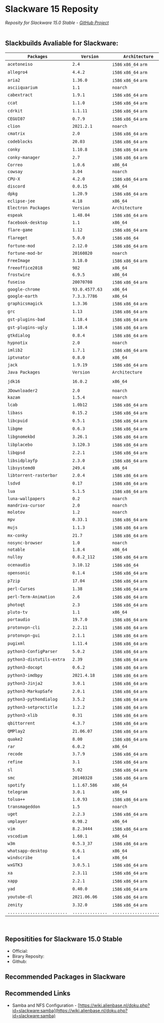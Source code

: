 # Slackware 15 Reposity

*Reposity for Slackware 15.0 Stable - [GitHub Project](https://github.com/mxnt10/Slackware15-Reposity)*
<br/><br/>

## Slackbuilds Avaliable for Slackware:

| `Packages`                 | `Version`        | `Architecture`          | `Required By`           |
|----------------------------|------------------|-------------------------|-------------------------|
| `acetoneiso`               | `2.4`            | `i586` `x86_64` `arm`   |                         |
| `allegro4`                 | `4.4.2`          | `i586` `x86_64` `arm`   | `opensonic`             |
| `aria2`                    | `1.36.0`         | `i586` `x86_64` `arm`   | `uget`                  |
| `asciiquarium`             | `1.1`            | `noarch`                |                         |
| `cabextract`               | `1.9.1`          | `i586` `x86_64` `arm`   |                         |
| `ccat`                     | `1.1.0`          | `i586` `x86_64` `arm`   |                         |
| `cdrkit`                   | `1.1.11`         | `i586` `x86_64` `arm`   | `acetoneiso`            |
| `CEGUI07`                  | `0.7.9`          | `i586` `x86_64` `arm`   | `smc`                   |
| `clion`                    | `2021.2.1`       | `noarch`                |                         |
| `cmatrix`                  | `2.0`            | `i586` `x86_64` `arm`   |                         |
| `codeblocks`               | `20.03`          | `i586` `x86_64` `arm`   |                         |
| `conky`                    | `1.10.8`         | `i586` `x86_64` `arm`   | `conky-manager`         |
| `conky-manager`            | `2.7`            | `i586` `x86_64` `arm`   |                         |
| `Correo`                   | `1.0.6`          | `x86_64`                |                         |
| `cowsay`                   | `3.04`           | `noarch`                |                         |
| `CPU-X`                    | `4.2.0`          | `i586` `x86_64` `arm`   |                         |
| `discord`                  | `0.0.15`         | `x86_64`                |                         |
| `dpkg`                     | `1.20.9`         | `i586` `x86_64` `arm`   |                         |
| `eclipse-jee`              | `4.18`           | `x86_64`                |                         |
| `Electron Packages`        | `Version`        | `Architecture`          | `Required By`           |
| `espeak`                   | `1.48.04`        | `i586` `x86_64` `arm`   |                         |
| `facebook-desktop`         | `1.1`            | `x86_64`                |                         |
| `flare-game`               | `1.12`           | `i586` `x86_64` `arm`   |                         |
| `flareget`                 | `5.0.0`          | `i586` `x86_64`         |                         |
| `fortune-mod`              | `2.12.0`         | `i586` `x86_64` `arm`   | `fortune-mod-br`        |
| `fortune-mod-br`           | `20160820`       | `noarch`                |                         |
| `FreeImage`                | `3.18.0`         | `i586` `x86_64` `arm`   | `CEGUI07`               |
| `freeoffice2018`           | `982`            | `x86_64`                |                         |
| `frostwire`                | `6.9.5`          | `x86_64`                |                         |
| `fuseiso`                  | `20070708`       | `i586` `x86_64` `arm`   | `acetoneiso`            |
| `google-chrome`            | `93.0.4577.63`   | `x86_64`                |                         |
| `google-earth`             | `7.3.3.7786`     | `x86_64`                |                         |
| `graphicsmagick`           | `1.3.36`         | `i586` `x86_64` `arm`   | `photoqt`               |
| `grc`                      | `1.13`           | `i586` `x86_64` `arm`   |                         |
| `gst-plugins-bad`          | `1.18.4`         | `i586` `x86_64` `arm`   | `nulloy` `transmageddon`  |
| `gst-plugins-ugly`         | `1.18.4`         | `i586` `x86_64` `arm`   | `nulloy` `transmageddon`  |
| `gtkdialog`                | `0.8.4`          | `i586` `x86_64` `arm`   |                         |
| `hypnotix`                 | `2.0`            | `noarch`                |                         |
| `imlib2`                   | `1.7.1`          | `i586` `x86_64` `arm`   | `conky`                 |
| `iptvnator`                | `0.8.0`          | `x86_64`                |                         |
| `jack`                     | `1.9.19`         | `i586` `x86_64` `arm`   | `ocenaudio` `portaudio` |
| `Java Packages`            | `Version`        | `Architecture`          | `Required By`           |
| `jdk16`                    | `16.0.2`         | `x86_64`                | `frostwire` `JDownloader2`    |
| `JDownloader2`             | `2.0`            | `noarch`                |                         |
| `kazam`                    | `1.5.4`          | `noarch`                |                         |
| `lcab`                     | `1.0b12`         | `i586` `x86_64` `arm`   |                         |
| `libass`                   | `0.15.2`         | `i586` `x86_64` `arm`   | `mpv` `QMPlay2`         |
| `libcpuid`                 | `0.5.1`          | `i586` `x86_64` `arm`   | `CPU-X`                 |
| `libgme`                   | `0.6.3`          | `i586` `x86_64` `arm`   | `QMPlay2`               |
| `libgnomekbd`              | `3.26.1`         | `i586` `x86_64` `arm`   | `xapp`                  |
| `libplacebo`               | `3.120.3`        | `i586` `x86_64` `arm`   | `mpv`                   |
| `libqpsd`                  | `2.2.1`          | `i586` `x86_64` `arm`   | `photoqt`               |
| `libsidplayfp`             | `2.3.0`          | `i586` `x86_64` `arm`   | `QMPlay2`               |
| `libsystemd0`              | `249.4`          | `x86_64`                |                         |
| `libtorrent-rasterbar`     | `2.0.4`          | `i586` `x86_64` `arm`   | `qbittorrent`           |
| `lsdvd`                    | `0.17`           | `i586` `x86_64` `arm`   | `transmageddon`         |
| `lua`                      | `5.1.5`          | `i586` `x86_64` `arm`   | `mpv` `tolua++`         |
| `luna-wallpapers`          | `0.2`            | `noarch`                |                         |
| `mandriva-cursor`          | `2.0`            | `noarch`                |                         |
| `molotov`                  | `1.2`            | `noarch`                |                         |
| `mpv`                      | `0.33.1`         | `i586` `x86_64` `arm`   | `hypnotix`              |
| `mujs`                     | `1.1.3`          | `i586` `x86_64` `arm`   | `mpv`                   |
| `mx-conky`                 | `21.7`           | `i586` `x86_64` `arm`   |                         |
| `nosync-browser`           | `1.0`            | `noarch`                |                         |
| `notable`                  | `1.8.4`          | `x86_64`                |                         |
| `nulloy`                   | `0.8.2_112`      | `i586` `x86_64` `arm`   |                         |
| `ocenaudio`                | `3.10.12`        | `i586` `x86_64`         |                         |
| `opensonic`                | `0.1.4`          | `i586` `x86_64` `arm`   |                         |
| `p7zip`                    | `17.04`          | `i586` `x86_64` `arm`   | `acetoneiso`            |
| `perl-Curses`              | `1.38`           | `i586` `x86_64` `arm`   | `perl-Term-Animation`   |
| `perl-Term-Animation`      | `2.6`            | `i586` `x86_64` `arm`   | `asciiquarium`          |
| `photoqt`                  | `2.3`            | `i586` `x86_64` `arm`   |                         |
| `pluto-tv`                 | `1.1`            | `x86_64`                |                         |
| `portaudio`                | `19.7.0`         | `i586` `x86_64` `arm`   | `QMPlay2` `espeak`      |
| `protonvpn-cli`            | `2.2.11`         | `i586` `x86_64` `arm`   | `protonvpn-gui`         |
| `protonvpn-gui`            | `2.1.1`          | `i586` `x86_64` `arm`   |                         |
| `pugixml`                  | `1.11.4`         | `i586` `x86_64` `arm`   | `photoqt`               |
| `python3-ConfigParser`     | `5.0.2`          | `i586` `x86_64` `arm`   | `protonvpn-gui`         |
| `python3-distutils-extra`  | `2.39`           | `i586` `x86_64` `arm`   | `kazam`                 |
| `python3-docopt`           | `0.6.2`          | `i586` `x86_64` `arm`   | `protonvpn-cli`         |
| `python3-imdbpy`           | `2021.4.18`      | `i586` `x86_64` `arm`   | `hypnotix`              |
| `python3-Jinja2`           | `3.0.1`          | `i586` `x86_64` `arm`   | `protonvpn-cli`         |
| `python3-MarkupSafe`       | `2.0.1`          | `i586` `x86_64` `arm`   | `python3-Jinja2`        |
| `python3-pythondialog`     | `3.5.2`          | `i586` `x86_64` `arm`   | `protonvpn-cli`         |
| `python3-setproctitle`     | `1.2.2`          | `i586` `x86_64` `arm`   | `hypnotix`              |
| `python3-xlib`             | `0.31`           | `i586` `x86_64` `arm`   | `kazam`                 |
| `qbittorrent`              | `4.3.7`          | `i586` `x86_64` `arm`   |                         |
| `QMPlay2`                  | `21.06.07`       | `i586` `x86_64` `arm`   |                         |
| `quake2`                   | `8.00`           | `i586` `x86_64` `arm`   |                         |
| `rar`                      | `6.0.2`          | `x86_64`                | `acetoneiso`            |
| `recode`                   | `3.7.9`          | `i586` `x86_64` `arm`   | `fortune-mod`           |
| `refine`                   | `3.1`            | `i586` `x86_64` `arm`   |                         |
| `sl`                       | `5.02`           | `i586` `x86_64` `arm`   |                         |
| `smc`                      | `20140328`       | `i586` `x86_64` `arm`   |                         |
| `spotify`                  | `1.1.67.586`     | `x86_64`                |                         |
| `telegram`                 | `3.0.1`          | `x86_64`                |                         |
| `tolua++`                  | `1.0.93`         | `i586` `x86_64` `arm`   | `conky`                 |
| `transmageddon`            | `1.5`            | `noarch`                |                         |
| `uget`                     | `2.2.3`          | `i586` `x86_64` `arm`   |                         |
| `umplayer`                 | `0.98.2`         | `x86_64`                |                         |
| `vim`                      | `8.2.3444`       | `i586` `x86_64` `arm`   |                         |
| `vscodium`                 | `1.60.1`         | `x86_64`                |                         |
| `w3m`                      | `0.5.3_37`       | `i586` `x86_64` `arm`   |                         |
| `whatsapp-desktop`         | `0.6.1`          | `x86_64`                |                         |
| `windscribe`               | `1.4`            | `x86_64`                |                         |
| `wxGTK3`                   | `3.0.5.1`        | `i586` `x86_64` `arm`   | `codeblocks` `p7zip`    |
| `xa`                       | `2.3.11`         | `i586` `x86_64` `arm`   | `libsidplayfp`          |
| `xapp`                     | `2.2.1`          | `i586` `x86_64` `arm`   | `hypnotix`              |
| `yad`                      | `0.40.0`         | `i586` `x86_64` `arm`   |                         |
| `youtube-dl`               | `2021.06.06`     | `i586` `x86_64` `arm`   | `hypnotix`              |
| `zenity`                   | `3.32.0`         | `i586` `x86_64` `arm`   |                         |
| `........................` | `..............` | `.....................` | `.....................` |

<br>

## Repositities for Slackware 15.0 Stable

* Official:
* Birary Reposity:
* Github:


## Recommended Packages in Slackware


## Recommended Links

* Samba and NFS Configuration - [https://wiki.alienbase.nl/doku.php?id=slackware:samba](https://wiki.alienbase.nl/doku.php?id=slackware:samba)
